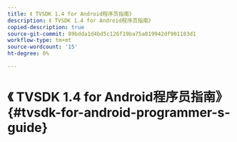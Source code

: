 ```yaml
---
title: 《 TVSDK 1.4 for Android程序员指南》
description: 《 TVSDK 1.4 for Android程序员指南》
copied-description: true
source-git-commit: 89bdda1d4bd5c126f19ba75a819942df901183d1
workflow-type: tm+mt
source-wordcount: '15'
ht-degree: 0%

---
```



# 《 TVSDK 1.4 for Android程序员指南》{#tvsdk-for-android-programmer-s-guide}

